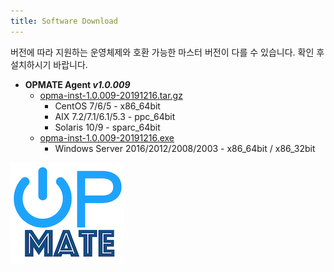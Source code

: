 ```yaml
---
title: Software Download
---
```


버전에 따라 지원하는 운영체제와 호환 가능한 마스터 버전이 다를 수 있습니다. 확인 후 설치하시기 바랍니다.

- **OPMATE Agent _v1.0.009_**
  - [opma-inst-1.0.009-20191216.tar.gz](opma-inst-1.0.009-20191216.tar.gz)
    - CentOS 7/6/5 - x86_64bit
    - AIX 7.2/7.1/6.1/5.3 - ppc_64bit
    - Solaris 10/9 - sparc_64bit
  - [opma-inst-1.0.009-20191216.exe](opma-inst-1.0.009-20191216.exe_)
    - Windows Server 2016/2012/2008/2003 - x86_64bit / x86_32bit

![Alt text](/img/poweron.png)

